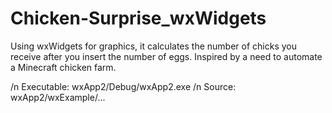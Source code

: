 # Chicken-Surprise_wxWidgets
Using wxWidgets for graphics, it calculates the number of chicks you receive after you insert the number of eggs. Inspired by a need to automate a Minecraft chicken farm.

/n Executable: wxApp2/Debug/wxApp2.exe
/n Source: wxApp2/wxExample/...
